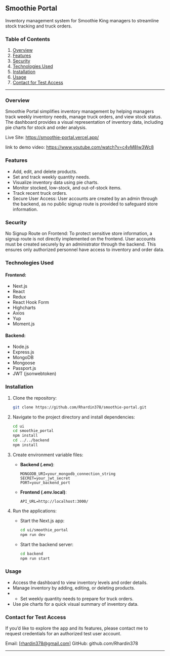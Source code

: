 ## **Smoothie Portal**  
Inventory management system for Smoothie King managers to streamline stock tracking and truck orders.  

### **Table of Contents**  
1. [Overview](#overview)  
2. [Features](#features)
3. [Security](#security)
5. [Technologies Used](#technologies-used)  
6. [Installation](#installation)  
7. [Usage](#usage)
8. [Contact for Test Access](#contact-for-test-access)

---

### **Overview**  
Smoothie Portal simplifies inventory management by helping managers track weekly inventory needs, manage truck orders, and view stock status. The dashboard provides a visual representation of inventory data, including pie charts for stock and order analysis.  

Live Site: https://smoothie-portal.vercel.app/

link to demo video: https://www.youtube.com/watch?v=c4vM8Iw3Wc8

### **Features**  
- Add, edit, and delete products.  
- Set and track weekly quantity needs.  
- Visualize inventory data using pie charts.  
- Monitor stocked, low-stock, and out-of-stock items.  
- Track recent truck orders.
- Secure User Access: User accounts are created by an admin through the backend, as no public signup route is provided to safeguard store information.

### **Security**
No Signup Route on Frontend:
To protect sensitive store information, a signup route is not directly implemented on the frontend. User accounts must be created securely by an administrator through the backend. This ensures only authorized personnel have access to inventory and order data.

### **Technologies Used**  
#### **Frontend:**  
- Next.js  
- React  
- Redux  
- React Hook Form  
- Highcharts  
- Axios  
- Yup  
- Moment.js  

#### **Backend:**  
- Node.js
- Express.js
- MongoDB  
- Mongoose  
- Passport.js  
- JWT (jsonwebtoken)  

### **Installation**  
1. Clone the repository:  
   ```bash  
   git clone https://github.com/Rhardin378/smoothie-portal.git  
   ```  
2. Navigate to the project directory and install dependencies:  
   ```bash  
   cd ui  
   cd smoothie_portal  
   npm install  
   cd ../../backend  
   npm install  
   ```  
3. Create environment variable files:  
   - **Backend (.env)**:  
     ```  
     MONGODB_URI=your_mongodb_connection_string  
     SECRET=your_jwt_secret  
     PORT=your_backend_port  
     ```  
   - **Frontend (.env.local)**:  
     ```  
     API_URL=http://localhost:3000/  
     ```  

4. Run the applications:  
   - Start the Next.js app:  
     ```bash  
     cd ui/smoothie_portal  
     npm run dev  
     ```  
   - Start the backend server:  
     ```bash  
     cd backend  
     npm run start  
     ```  

### **Usage**  
- Access the dashboard to view inventory levels and order details.  
- Manage inventory by adding, editing, or deleting products.
- - Set weekly quantity needs to prepare for truck orders.  
- Use pie charts for a quick visual summary of inventory data.  

### **Contact for Test Access**
If you’d like to explore the app and its features, please contact me to request credentials for an authorized test user account.

Email: [rhardin378@gmail.com]
GitHub: github.com/Rhardin378

---  
